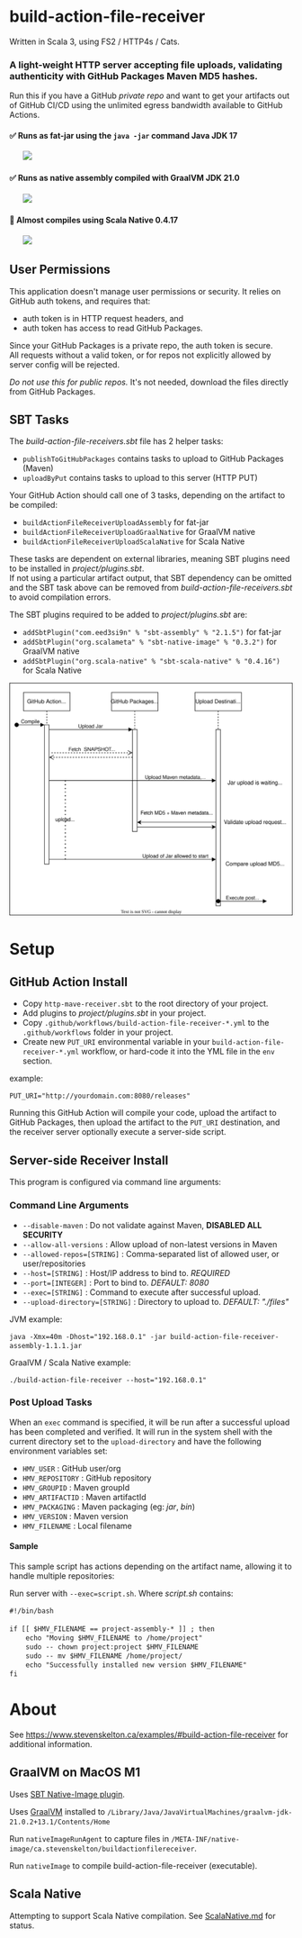 # build-action-file-receiver

Written in Scala 3, using FS2 / HTTP4s / Cats.

### A light-weight HTTP server accepting file uploads, validating authenticity with GitHub Packages Maven MD5 hashes.

Run this if you have a GitHub *private repo* and want to get your artifacts out of GitHub CI/CD using the unlimited 
egress bandwidth available to GitHub Actions.

#### ✅ Runs as fat-jar using the `java -jar` command Java JDK 17  
&nbsp;&nbsp;&nbsp;&nbsp;&nbsp;
![](https://github.com/stevenrskelton/build-action-file-receiver/actions/workflows/build-action-file-receiver-assembly-jar.yml/badge.svg)    

#### ✅ Runs as native assembly compiled with GraalVM JDK 21.0  
&nbsp;&nbsp;&nbsp;&nbsp;&nbsp;
![](https://github.com/stevenrskelton/build-action-file-receiver/actions/workflows/build-action-file-receiver-graal-native.yml/badge.svg)  

#### 🚫 Almost compiles using Scala Native 0.4.17  
&nbsp;&nbsp;&nbsp;&nbsp;&nbsp;
![](https://github.com/stevenrskelton/build-action-file-receiver/actions/workflows/build-action-file-receiver-scala-native.yml/badge.svg)  


## User Permissions

This application doesn't manage user permissions or security. It relies on GitHub auth tokens, and requires that:

- auth token is in HTTP request headers, and
- auth token has access to read GitHub Packages.

Since your GitHub Packages is a private repo, the auth token is secure.  
All requests without a valid token, or for repos not explicitly allowed by server config will be rejected.

*Do not use this for public repos.* It's not needed, download the files directly from GitHub Packages.

## SBT Tasks

The _build-action-file-receivers.sbt_ file has 2 helper tasks:
- `publishToGitHubPackages` contains tasks to upload to GitHub Packages (Maven)
- `uploadByPut` contains tasks to upload to this server (HTTP PUT)

Your GitHub Action should call one of 3 tasks, depending on the artifact to be compiled:
- `buildActionFileReceiverUploadAssembly` for fat-jar
- `buildActionFileReceiverUploadGraalNative` for GraalVM native
- `buildActionFileReceiverUploadScalaNative` for Scala Native

These tasks are dependent on external libraries, meaning SBT plugins need to be installed in _project/plugins.sbt_.  
If not using a particular artifact output, that SBT dependency can be omitted and the SBT task above can be removed
from _build-action-file-receivers.sbt_ to avoid compilation errors.  

The SBT plugins required to be added to _project/plugins.sbt_ are:
- `addSbtPlugin("com.eed3si9n" % "sbt-assembly" % "2.1.5")` for fat-jar
- `addSbtPlugin("org.scalameta" % "sbt-native-image" % "0.3.2")` for GraalVM native
- `addSbtPlugin("org.scala-native" % "sbt-scala-native" % "0.4.16")` for Scala Native

![Request Flow](./requests.drawio.svg)

# Setup

## GitHub Action Install

- Copy `http-mave-receiver.sbt` to the root directory of your project.
- Add plugins to _project/plugins.sbt_ in your project.
- Copy `.github/workflows/build-action-file-receiver-*.yml` to the `.github/workflows` folder in your project.
- Create new `PUT_URI` environmental variable in your `build-action-file-receiver-*.yml` workflow, or hard-code it into
  the YML file in the `env` section.

example:
```shell
PUT_URI="http://yourdomain.com:8080/releases"
```

Running this GitHub Action will compile your code, upload the artifact to GitHub Packages, then upload the artifact to
the `PUT_URI` destination, and the receiver server optionally execute a server-side script.

## Server-side Receiver Install

This program is configured via command line arguments:

### Command Line Arguments

- `--disable-maven` : Do not validate against Maven, **DISABLED ALL SECURITY**
- `--allow-all-versions` : Allow upload of non-latest versions in Maven
- `--allowed-repos=[STRING]` : Comma-separated list of allowed user, or user/repositories
- `--host=[STRING]` : Host/IP address to bind to.  _REQUIRED_
- `--port=[INTEGER]` : Port to bind to. _DEFAULT: 8080_
- `--exec=[STRING]` : Command to execute after successful upload.
- `--upload-directory=[STRING]` : Directory to upload to. _DEFAULT: "./files"_

JVM example:

```shell
java -Xmx=40m -Dhost="192.168.0.1" -jar build-action-file-receiver-assembly-1.1.1.jar
```

GraalVM / Scala Native example:

```shell
./build-action-file-receiver --host="192.168.0.1"
```

### Post Upload Tasks

When an `exec` command is specified, it will be run after a successful upload has been completed and verified.
It will run in the system shell with the current directory set to the `upload-directory` and have the following
environment variables set:

- `HMV_USER` : GitHub user/org
- `HMV_REPOSITORY` : GitHub repository
- `HMV_GROUPID` :  Maven groupId
- `HMV_ARTIFACTID` :  Maven artifactId
- `HMV_PACKAGING` :  Maven packaging (eg: _jar_, _bin_)
- `HMV_VERSION` :  Maven version
- `HMV_FILENAME` :  Local filename

#### Sample

This sample script has actions depending on the artifact name, allowing it to handle multiple repositories:

Run server with `--exec=script.sh`. Where *script.sh* contains:

```shell
#!/bin/bash

if [[ $HMV_FILENAME == project-assembly-* ]] ; then
    echo "Moving $HMV_FILENAME to /home/project"
    sudo -- chown project:project $HMV_FILENAME
    sudo -- mv $HMV_FILENAME /home/project/
    echo "Successfully installed new version $HMV_FILENAME"
fi
```

# About

See https://www.stevenskelton.ca/examples/#build-action-file-receiver for additional information.

## GraalVM on MacOS M1

Uses [SBT Native-Image plugin](https://github.com/scalameta/sbt-native-image).  

Uses [GraalVM](https://www.graalvm.org/downloads/) installed to `/Library/Java/JavaVirtualMachines/graalvm-jdk-21.0.2+13.1/Contents/Home`  

Run `nativeImageRunAgent` to capture files in `/META-INF/native-image/ca.stevenskelton/buildactionfilereceiver`.  

Run `nativeImage` to compile build-action-file-receiver (executable).  

## Scala Native

Attempting to support Scala Native compilation. See [ScalaNative.md](ScalaNative.md) for status.